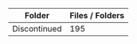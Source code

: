 | Folder       |   Files / Folders |
|--------------|-------------------|
| Discontinued |               195 |